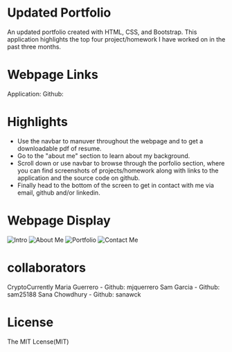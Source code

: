 # Updated Portfolio

An updated portfolio created with HTML, CSS, and Bootstrap. This application highlights the top four project/homework I have worked on in the past three months. 

# Webpage Links

Application:
Github: 

# Highlights 

* Use the navbar to manuver throughout the webpage and to get a downloadable pdf of resume.
* Go to the "about me" section to learn about my background.
* Scroll down or use navbar to browse through the porfolio section, where you can find screenshots of projects/homework along with links to the application and the source code on github. 
* Finally head to the bottom of the screen to get in contact with me via email, github and/or linkedin.

# Webpage Display 

![Intro](./images/webpage-screenshot.png)
![About Me](./images/webpage-screenshot.png)
![Portfolio](./images/webpage-screenshot.png)
![Contact Me](./images/webpage-screenshot.png)





# collaborators

CryptoCurrently 
Maria Guerrero - Github: mjquerrero
Sam Garcia - Github: sam25188
Sana Chowdhury - Github: sanawck

# License

The MIT Lcense(MIT)